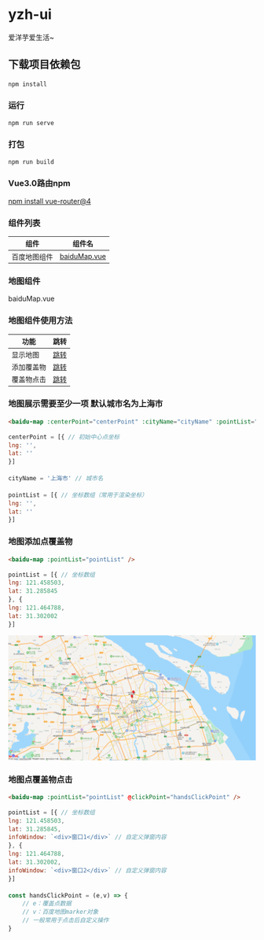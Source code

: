 # yzh-ui
爱洋芋爱生活~
## 下载项目依赖包
```
npm install
```

### 运行
```
npm run serve
```

### 打包
```
npm run build
```

### Vue3.0路由npm
[npm install vue-router@4](https://next.router.vuejs.org/installation.html)

### 组件列表
组件 | 组件名
----- | -----
百度地图组件 | [baiduMap.vue](#baidu_map)

### 地图组件
<div id="baidu_map">baiduMap.vue</div>

### 地图组件使用方法
功能 | 跳转
----- | -----
显示地图 | [跳转](#map_show)
添加覆盖物 | [跳转](#map_point)
覆盖物点击 | [跳转](#map_point_click)

### 地图展示需要至少一项 默认城市名为上海市
<div id="map_show"></div>

```html
<baidu-map :centerPoint="centerPoint" :cityName="cityName" :pointList="pointList" />
```

```javascript
centerPoint = [{ // 初始中心点坐标
lng: '',
lat: ''
}]

cityName = '上海市' // 城市名

pointList = [{ // 坐标数组（常用于渲染坐标）
lng: '',
lat: ''
}]
```

### 地图添加点覆盖物
<div id="map_point"></div>

```html
<baidu-map :pointList="pointList" />
```

```javascript
pointList = [{ // 坐标数组
lng: 121.458503,
lat: 31.285845
}, {
lng: 121.464788,
lat: 31.302002
}]
```
![点覆盖示例图](https://github.com/yzh940324/yzh-ui/blob/master/src/assets/img/map_point.png)


### 地图点覆盖物点击
<div id="map_point_click"></div>

```html
<baidu-map :pointList="pointList" @clickPoint="handsClickPoint" />
```

```javascript
pointList = [{ // 坐标数组
lng: 121.458503,
lat: 31.285845,
infoWindow: `<div>窗口1</div>` // 自定义弹窗内容
}, {
lng: 121.464788,
lat: 31.302002,
infoWindow: `<div>窗口2</div>` // 自定义弹窗内容
}]

const handsClickPoint = (e,v) => { 
    // e：覆盖点数据 
    // v：百度地图marker对象
    // 一般常用于点击后自定义操作
}
```